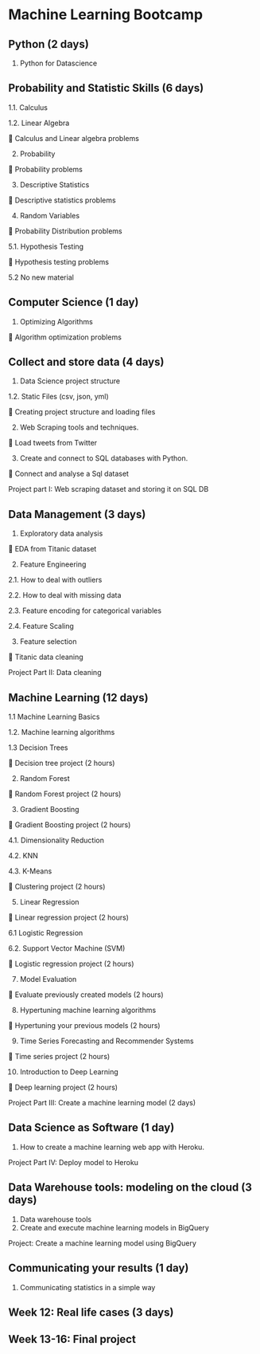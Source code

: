 # Machine Learning Bootcamp

## Python (2 days)

1. Python for Datascience

## Probability and Statistic Skills (6 days)

1.1. Calculus

1.2. Linear Algebra 

📝 Calculus and Linear algebra problems

2. Probability

📝 Probability problems 

3. Descriptive Statistics

📝 Descriptive statistics problems

4. Random Variables

📝 Probability Distribution problems

5.1. Hypothesis Testing

📝 Hypothesis testing problems

5.2 No new material


## Computer Science (1 day)

1. Optimizing Algorithms

📝 Algorithm optimization problems


## Collect and store data (4 days)

1. Data Science project structure

1.2. Static Files (csv, json, yml)

📝 Creating project structure and loading files

2. Web Scraping tools and techniques. 

📝 Load tweets from Twitter

3. Create and connect to SQL databases with Python.

📝 Connect and analyse a Sql dataset
  
Project part I: Web scraping dataset and storing it on SQL DB

## Data Management (3 days)

1. Exploratory data analysis

📝 EDA from Titanic dataset

2. Feature Engineering

2.1. How to deal with outliers

2.2. How to deal with missing data

2.3. Feature encoding for categorical variables

2.4. Feature Scaling

3. Feature selection

📝 Titanic data cleaning

Project Part II: Data cleaning

## Machine Learning (12 days)

1.1 Machine Learning Basics

1.2. Machine learning algorithms

1.3 Decision Trees

📝 Decision tree project (2 hours)

2. Random Forest

📝 Random Forest project (2 hours)

3. Gradient Boosting

📝 Gradient Boosting project (2 hours)

4.1. Dimensionality Reduction

4.2. KNN

4.3. K-Means

📝 Clustering project (2 hours)

5. Linear Regression

📝 Linear regression project (2 hours)

6.1 Logistic Regression

6.2. Support Vector Machine (SVM)

📝 Logistic regression project (2 hours)

7. Model Evaluation

📝 Evaluate previously created models (2 hours)

8. Hypertuning machine learning algorithms

📝 Hypertuning your previous models (2 hours)

9. Time Series Forecasting and Recommender Systems

📝 Time series project (2 hours)

10. Introduction to Deep Learning

📝 Deep learning project (2 hours)

Project Part III: Create a machine learning model (2 days)

## Data Science as Software (1 day)

1. How to create a machine learning web app with Heroku.

Project Part IV: Deploy model to Heroku 

## Data Warehouse tools: modeling on the cloud (3 days)

1. Data warehouse tools
2. Create and execute machine learning models in BigQuery 

Project: Create a machine learning model using BigQuery

## Communicating your results (1 day)

1. Communicating statistics in a simple way

## Week 12: Real life cases (3 days)

## Week 13-16: Final project
